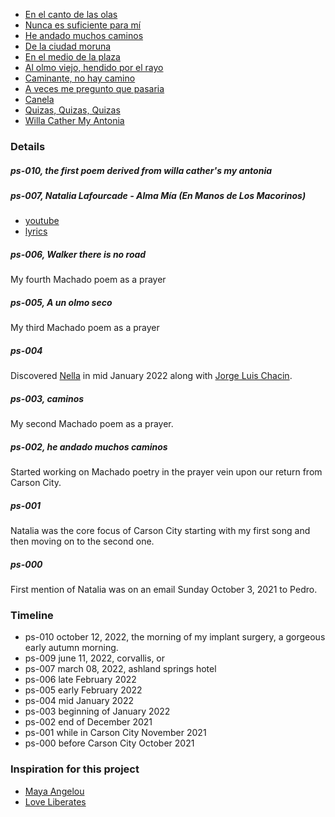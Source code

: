 
* [En el canto de las olas](./ps-000-21-11.md)
* [Nunca es suficiente para mí](ps-001-21-12.md)
* [He andado muchos caminos](ps-002-22-01.md)
* [De la ciudad moruna](ps-003-22-01.md)
* [En el medio de la plaza](ps-004-22-01.md)
* [Al olmo viejo, hendido por el rayo](ps-005-22-02.md)
* [Caminante, no hay camino](ps-006-22-02.md)
* [A veces me pregunto que pasaria](ps-007-22-03.md)
* [Canela](ps-008-22-04.md)
* [Quizas, Quizas, Quizas](ps-009-22-06.md)
* [Willa Cather My Antonia](ps-010-22-10.md)

### Details

##### ps-010, the first poem derived from willa cather's my antonia

##### ps-007, Natalia Lafourcade - Alma Mía (En Manos de Los Macorinos)
* [youtube](https://www.youtube.com/watch?v=zZGF3vRDyIE)
* [lyrics](https://www.google.com/search?q=lyrics+alma+mia+natalia+lafourcade&oq=lyrics+alma+mia+&aqs=chrome.1.69i57j0i22i30l9.5707j0j7&sourceid=chrome&ie=UTF-8)

##### ps-006, Walker there is no road
My fourth Machado poem as a prayer

##### ps-005, A un olmo seco
My third Machado poem as a prayer

##### ps-004
Discovered
[Nella](https://www.youtube.com/watch?v=6xL3R_LIGkk)
in mid January 2022 along with
[Jorge Luis Chacin](https://www.youtube.com/watch?v=3yT5jJZplsk).

##### ps-003, caminos
My second Machado poem as a prayer.

##### ps-002, he andado muchos caminos
Started working on Machado poetry in the prayer vein upon our return from Carson City.

##### ps-001
Natalia was the core focus of Carson City starting with my first song and then moving on to the second one.

##### ps-000
First mention of Natalia was on an email Sunday October 3, 2021 to Pedro.

### Timeline

* ps-010 october 12, 2022, the morning of my implant surgery, a gorgeous early autumn morning.
* ps-009 june 11, 2022, corvallis, or
* ps-007 march 08, 2022, ashland springs hotel
* ps-006 late February 2022
* ps-005 early February 2022
* ps-004 mid January 2022
* ps-003 beginning of January 2022
* ps-002 end of December 2021
* ps-001 while in Carson City November 2021
* ps-000 before Carson City October 2021

### Inspiration for this project

* [Maya Angelou](https://www.youtube.com/watch?v=NKoOvWB3qkI)
* [Love Liberates](https://www.youtube.com/watch?v=cbecKv2xR14)
